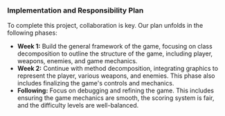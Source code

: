 ### Implementation and Responsibility Plan
To complete this project, collaboration is key. Our plan unfolds in the following phases:

 - **Week 1:** Build the general framework of the game, focusing on class decomposition to outline the structure of the game, including player, weapons, enemies, and game mechanics.
 - **Week 2:** Continue with method decomposition, integrating graphics to represent the player, various weapons, and enemies. This phase also includes finalizing the game's controls and mechanics.
 - **Following:** Focus on debugging and refining the game. This includes ensuring the game mechanics are smooth, the scoring system is fair, and the difficulty levels are well-balanced.

